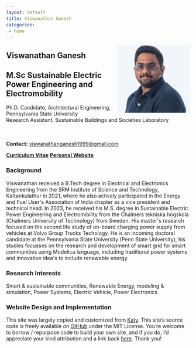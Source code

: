 ```yaml
---
layout: default
title: Viswanathan Ganesh
categories:
 - home
---
```

<img src="images/IMG_20230209_134100 copy.jpg" alt="profile"
	title="Viswanathan Ganesh" width="200" style="float: right;" />

## Viswanathan Ganesh <br /> 
## M.Sc Sustainable Electric Power Engineering and Electromobility <br />
Ph.D. Candidate, Architectural Engineering, Pennsylvania State University <br />
Research Assistant, Sustainable Buildings and Societies Laboratory <br />
 <br />
 <br />

**Contact:** viswanathanganesh1999@gmail.com

[**Curriculum Vitae**](CHARM_RESUME_VISWANATHAN-7.pdf) 
[**Personal Website**](https://sites.google.com/view/viswanathanganesh)


### Background


Viswanathan received a B.Tech degree in Electrical and Electronics Engineering from the SRM Institute of Science and Technology, Kattankulathur in 2021,
where he also actively participated in the Energy and Fuel User's Association of India chapter as a vice president and technical head. In 2023, he received his M.S. degree in Sustainable Electric Power Engineering and Electromibility from the Chalmers tekniska högskola (Chalmers University of Technology) from Sweden. His master's research focused on the second life study of on-board charging power supply from vehicles at Volvo Group Trucks Techology. He is an incoming doctoral candidate at the Pennsylvania State University (Penn State University), his studies focusses on the research and development of smart grid for smart communities using Modelica language, including traditional power systems and innovative idea's to include renewable energy.


### Research Interests

Smart & sustainable communities, Renewable Energy, modeling & simulation, 
Power Systems, Electric Vehicle, Power Electronics


### Website Design and Implementation

This site was largely copied and customized from [Katy]([https://github.com/barryclark/jekyll-now](https://github.com/khinkelman/khinkelman.github.io)).
This site’s source code is freely available on [GitHub](https://github.com/khinkelman/khinkelman.github.io) under the MIT License. 
You’re welcome to borrow / repurpose code to build your own site, and if you do, I’d appreciate your kind attribution and a link back [here](https://khinkelman.github.io/). 
Thank you!

